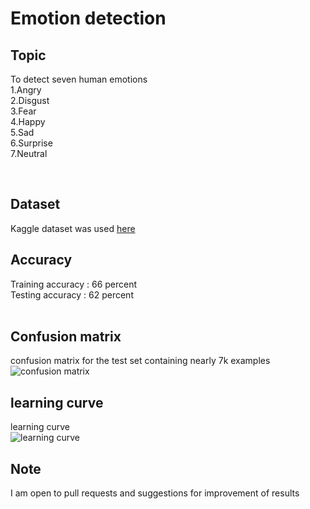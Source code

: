 # Emotion detection
## Topic 
To detect seven human emotions<br/>
1.Angry <br/>
2.Disgust <br/>
3.Fear <br/>
4.Happy <br/>
5.Sad <br/>
6.Surprise <br/>
7.Neutral <br/>

<br/>

## Dataset
Kaggle dataset was used <a href = "https://www.kaggle.com/c/challenges-in-representation-learning-facial-expression-recognition-challenge/data">here</a>
<br/>

## Accuracy
Training accuracy : 66 percent <br/>
Testing accuracy : 62 percent <br/>
<br/>


## Confusion matrix
confusion matrix for the test set containing nearly 7k examples<br/>
<img src = "https://github.com/adibyte95/emotion_detection/blob/master/confusion_matrix.png" alt ="confusion matrix">
<br/>

## learning curve
learning curve <br/>
<img src="https://github.com/adibyte95/emotion_detection/blob/master/loss_curve.png" alt = "learning curve" />
<br/>

## Note
I am open to pull requests and suggestions for improvement of results
<br/>
